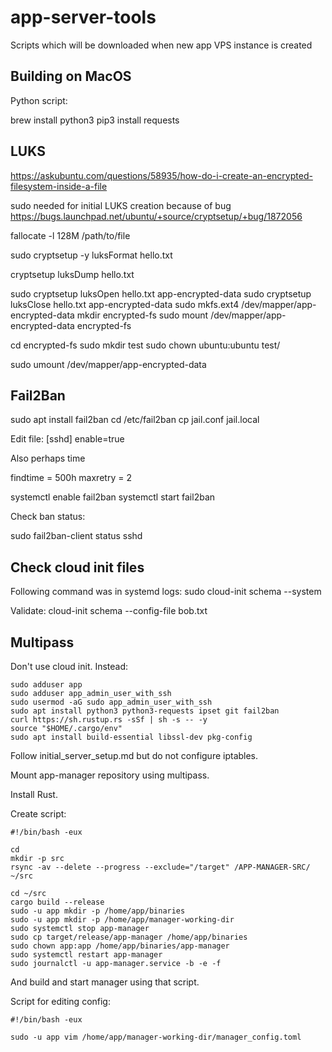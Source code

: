 # app-server-tools
Scripts which will be downloaded when new app VPS instance is created

## Building on MacOS

Python script:

brew install python3
pip3 install requests


## LUKS

https://askubuntu.com/questions/58935/how-do-i-create-an-encrypted-filesystem-inside-a-file

sudo needed for initial LUKS creation because of bug
https://bugs.launchpad.net/ubuntu/+source/cryptsetup/+bug/1872056


fallocate -l 128M /path/to/file

sudo cryptsetup -y luksFormat hello.txt


cryptsetup luksDump hello.txt

sudo cryptsetup luksOpen hello.txt app-encrypted-data
sudo cryptsetup luksClose hello.txt app-encrypted-data
sudo mkfs.ext4 /dev/mapper/app-encrypted-data
mkdir encrypted-fs
sudo mount /dev/mapper/app-encrypted-data encrypted-fs

cd encrypted-fs
sudo mkdir test
sudo chown ubuntu:ubuntu test/

sudo umount /dev/mapper/app-encrypted-data

## Fail2Ban

sudo apt install fail2ban
cd /etc/fail2ban
cp jail.conf jail.local


Edit file:
[sshd]
enable=true

Also perhaps time

findtime = 500h
maxretry = 2

systemctl enable fail2ban
systemctl start fail2ban

Check ban status:

sudo fail2ban-client status sshd


## Check cloud init files

Following command was in systemd logs:
sudo cloud-init schema --system

Validate:
cloud-init schema --config-file bob.txt

## Multipass

Don't use cloud init. Instead:

```
sudo adduser app
sudo adduser app_admin_user_with_ssh
sudo usermod -aG sudo app_admin_user_with_ssh
sudo apt install python3 python3-requests ipset git fail2ban
curl https://sh.rustup.rs -sSf | sh -s -- -y
source "$HOME/.cargo/env"
sudo apt install build-essential libssl-dev pkg-config
```

Follow initial_server_setup.md but do not configure iptables.

Mount app-manager repository using multipass.

Install Rust.

Create script:

```
#!/bin/bash -eux

cd
mkdir -p src
rsync -av --delete --progress --exclude="/target" /APP-MANAGER-SRC/ ~/src

cd ~/src
cargo build --release
sudo -u app mkdir -p /home/app/binaries
sudo -u app mkdir -p /home/app/manager-working-dir
sudo systemctl stop app-manager
sudo cp target/release/app-manager /home/app/binaries
sudo chown app:app /home/app/binaries/app-manager
sudo systemctl restart app-manager
sudo journalctl -u app-manager.service -b -e -f
```

And build and start manager using that script.

Script for editing config:

```
#!/bin/bash -eux

sudo -u app vim /home/app/manager-working-dir/manager_config.toml
```
